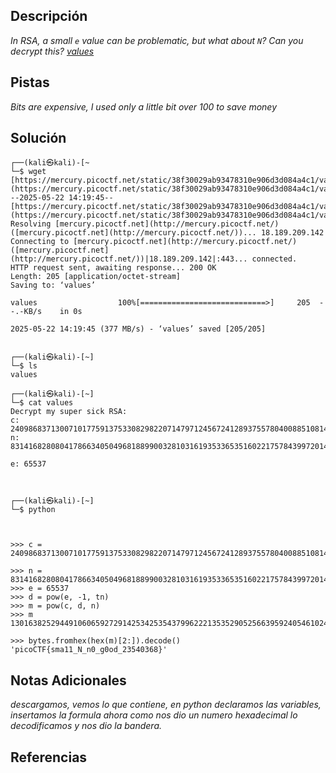 
## Descripción

*In RSA, a small `e` value can be problematic, but what about `N`? Can you decrypt this? [values](https://mercury.picoctf.net/static/38f30029ab93478310e906d3d084a4c1/values)*

## Pistas

*Bits are expensive, I used only a little bit over 100 to save money*


## Solución

```
┌──(kali㉿kali)-[~  
└─$ wget [https://mercury.picoctf.net/static/38f30029ab93478310e906d3d084a4c1/values](https://mercury.picoctf.net/static/38f30029ab93478310e906d3d084a4c1/values)  
--2025-05-22 14:19:45--  [https://mercury.picoctf.net/static/38f30029ab93478310e906d3d084a4c1/values](https://mercury.picoctf.net/static/38f30029ab93478310e906d3d084a4c1/values)  
Resolving [mercury.picoctf.net](http://mercury.picoctf.net/) ([mercury.picoctf.net](http://mercury.picoctf.net/))... 18.189.209.142  
Connecting to [mercury.picoctf.net](http://mercury.picoctf.net/) ([mercury.picoctf.net](http://mercury.picoctf.net/))|18.189.209.142|:443... connected.  
HTTP request sent, awaiting response... 200 OK  
Length: 205 [application/octet-stream]  
Saving to: ‘values’  
  
values                  100%[============================>]     205  --.-KB/s    in 0s        
  
2025-05-22 14:19:45 (377 MB/s) - ‘values’ saved [205/205]  
  
                                                                                               
┌──(kali㉿kali)-[~]  
└─$ ls                                          
values  
                                                                                               
┌──(kali㉿kali)-[~]  
└─$ cat values                                  
Decrypt my super sick RSA:  
c: 240986837130071017759137533082982207147971245672412893755780400885108149004760496  
n: 831416828080417866340504968188990032810316193533653516022175784399720141076262857  

e: 65537

  

┌──(kali㉿kali)-[~]  
└─$ python

  

>>> c = 240986837130071017759137533082982207147971245672412893755780400885108149004760496

>>> n = 831416828080417866340504968188990032810316193533653516022175784399720141076262857  
>>> e = 65537  
>>> d = pow(e, -1, tn)  
>>> m = pow(c, d, n)  
>>> m  
13016382529449106065927291425342535437996222135352905256639592405461024281868413

>>> bytes.fromhex(hex(m)[2:]).decode()  
'picoCTF{sma11_N_n0_g0od_23540368}'
```

## Notas Adicionales 

*descargamos, vemos lo que contiene, en python declaramos las variables, insertamos la formula ahora como nos dio un numero hexadecimal lo decodificamos y nos dio la bandera.*

## Referencias 
